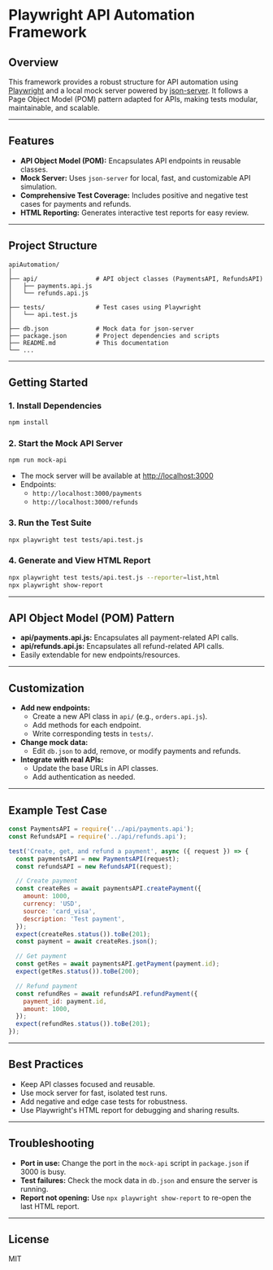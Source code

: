 # Playwright API Automation Framework

## Overview
This framework provides a robust structure for API automation using [Playwright](https://playwright.dev/) and a local mock server powered by [json-server](https://github.com/typicode/json-server). It follows a Page Object Model (POM) pattern adapted for APIs, making tests modular, maintainable, and scalable.

---

## Features
- **API Object Model (POM):** Encapsulates API endpoints in reusable classes.
- **Mock Server:** Uses `json-server` for local, fast, and customizable API simulation.
- **Comprehensive Test Coverage:** Includes positive and negative test cases for payments and refunds.
- **HTML Reporting:** Generates interactive test reports for easy review.

---

## Project Structure
```
apiAutomation/
│
├── api/                # API object classes (PaymentsAPI, RefundsAPI)
│   ├── payments.api.js
│   └── refunds.api.js
│
├── tests/              # Test cases using Playwright
│   └── api.test.js
│
├── db.json             # Mock data for json-server
├── package.json        # Project dependencies and scripts
├── README.md           # This documentation
└── ...
```

---

## Getting Started

### 1. Install Dependencies
```bash
npm install
```

### 2. Start the Mock API Server
```bash
npm run mock-api
```
- The mock server will be available at [http://localhost:3000](http://localhost:3000)
- Endpoints:
  - `http://localhost:3000/payments`
  - `http://localhost:3000/refunds`

### 3. Run the Test Suite
```bash
npx playwright test tests/api.test.js
```

### 4. Generate and View HTML Report
```bash
npx playwright test tests/api.test.js --reporter=list,html
npx playwright show-report
```

---

## API Object Model (POM) Pattern
- **api/payments.api.js:** Encapsulates all payment-related API calls.
- **api/refunds.api.js:** Encapsulates all refund-related API calls.
- Easily extendable for new endpoints/resources.

---

## Customization
- **Add new endpoints:**
  - Create a new API class in `api/` (e.g., `orders.api.js`).
  - Add methods for each endpoint.
  - Write corresponding tests in `tests/`.
- **Change mock data:**
  - Edit `db.json` to add, remove, or modify payments and refunds.
- **Integrate with real APIs:**
  - Update the base URLs in API classes.
  - Add authentication as needed.

---

## Example Test Case
```js
const PaymentsAPI = require('../api/payments.api');
const RefundsAPI = require('../api/refunds.api');

test('Create, get, and refund a payment', async ({ request }) => {
  const paymentsAPI = new PaymentsAPI(request);
  const refundsAPI = new RefundsAPI(request);

  // Create payment
  const createRes = await paymentsAPI.createPayment({
    amount: 1000,
    currency: 'USD',
    source: 'card_visa',
    description: 'Test payment',
  });
  expect(createRes.status()).toBe(201);
  const payment = await createRes.json();

  // Get payment
  const getRes = await paymentsAPI.getPayment(payment.id);
  expect(getRes.status()).toBe(200);

  // Refund payment
  const refundRes = await refundsAPI.refundPayment({
    payment_id: payment.id,
    amount: 1000,
  });
  expect(refundRes.status()).toBe(201);
});
```

---

## Best Practices
- Keep API classes focused and reusable.
- Use mock server for fast, isolated test runs.
- Add negative and edge case tests for robustness.
- Use Playwright's HTML report for debugging and sharing results.

---

## Troubleshooting
- **Port in use:** Change the port in the `mock-api` script in `package.json` if 3000 is busy.
- **Test failures:** Check the mock data in `db.json` and ensure the server is running.
- **Report not opening:** Use `npx playwright show-report` to re-open the last HTML report.

---

## License
MIT 